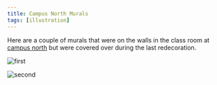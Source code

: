 ```yaml
---
title: Campus North Murals
tags: [illustration]
---
```


Here are a couple of murals that were on the walls in the class room at <a href="http://campusnorth.co.uk/">campus north</a>
but were covered over during the last redecoration.

![first](/assets/img/posts/campus-north-murals/campus-north-mural-1.jpg)

![second](/assets/img/posts/campus-north-murals/campus-north-mural-2.jpg)
